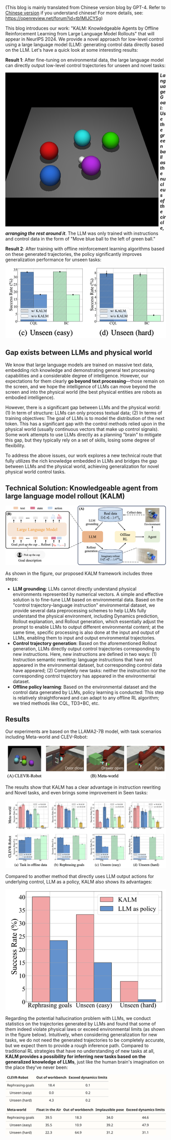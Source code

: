 (This blog is mainly translated from Chinese version blog by GPT-4. Refer to [Chinese version]() if you understand chinese! For more details, see: https://openreview.net/forum?id=tb1MlJCY5g)

This blog introduces our work: "KALM: Knowledgeable Agents by Offline Reinforcement Learning from Large Language Model Rollouts" that will appear in NeurIPS 2024.  We provide a novel approach for low-level control using a large language model (LLM): generating control data directly based on the LLM. Let's have a quick look at some interesting results:

**Result 1**: After fine-tuning on environmental data, the large language model can directly output low-level control trajectories for unseen and novel tasks:

<img src="/images/posts/kalm//clevr.gif" alt="Example of result" style="float: left; margin-right: 5px;"/>

***Language Goal: Use the green ball as the nucleus of the circle, arranging the rest around it***. The LLM was only trained with instructions and control data in the form of "Move blue ball to the left of green ball."

**Result 2**: After training with offline reinforcement learning algorithms based on these generated trajectories, the policy significantly improves generalization performance for unseen tasks:

![](/images/posts/kalm/partial_result.png)

## Gap exists between LLMs and physical world

We know that large language models are trained on massive text data, embedding rich knowledge and demonstrating general text processing capabilities and a considerable degree of intelligence. However, our expectations for them clearly **go beyond text processing**—those remain on the screen, and we hope the intelligence of LLMs can move beyond the screen and into the physical world (the best physical entities are robots as embodied intelligence).

However, there is a significant gap between LLMs and the physical world: (1) In term of structure: LLMs can only process textual data; (2) In terms of training objectives: The goal of LLMs is to model the distribution of the next token. This has a significant gap with the control methods relied upon in the physical world (usually continuous vectors that make up control signals). Some work attempts to use LLMs directly as a planning "brain" to mitigate this gap, but they typically rely on a set of skills, losing some degree of flexibility.

To address the above issues, our work explores a new technical route that fully utilizes the rich knowledge embedded in LLMs and bridges the gap between LLMs and the physical world, achieving generalization for novel physical world control tasks.

## Technical Solution: Knowledgeable agent from large language model rollout (KALM)

![](/images/posts/kalm/framework.png)

As shown in the figure, our proposed KALM framework includes three steps:

- **LLM grounding**: LLMs cannot directly understand physical environments represented by numerical vectors. A simple and effective solution is to fine-tune LLM based on environmental data. Based on the "control trajectory-language instruction" environmental dataset, we provide several data preprocessing schemes to help LLMs fully understand the physical environment, including Dynamics prediction, Rollout explanation, and Rollout generation, which essentially adjust the prompt to enable LLMs to output different environmental content; at the same time, specific processing is also done at the input and output of LLMs, enabling them to input and output environmental trajectories.
- **Control trajectory generation**: Based on the aforementioned Rollout generation, LLMs directly output control trajectories corresponding to new instructions. Here, new instructions are defined in two ways: (1) Instruction semantic rewriting: language instructions that have not appeared in the environmental dataset, but corresponding control data have appeared; (2) Completely new tasks: neither the instruction nor the corresponding control trajectory has appeared in the environmental dataset.
- **Offline policy learning**: Based on the environmental dataset and the control data generated by LLMs, policy learning is conducted: This step is relatively straightforward and can adapt to any offline RL algorithm; we tried methods like CQL, TD3+BC, etc.

## Results

Our experiments are based on the LLAMA2-7B model, with task scenarios including Meta-world and CLEV-Robot:

![](/images/posts/kalm/env_fig.png)

The results show that KALM has a clear advantage in instruction rewriting and Novel tasks, and even brings some improvement in Seen tasks:

![](/images/posts/kalm/result.png)

Compared to another method that directly uses LLM output actions for underlying control, LLM as a policy, KALM also shows its advantages:

![](/images/posts/kalm/llm_as_policy.png)

Regarding the potential hallucination problem with LLMs, we conduct statistics on the trajectories generated by LLMs and found that some of them indeed violate physical laws or exceed environmental limits (as shown in the figure below). Intuitively, when considering generalization for new tasks, we do not need the generated trajectories to be completely accurate, but we expect them to provide a rough inference path. Compared to traditional RL strategies that have no understanding of new tasks at all, **KALM provides a possibility for inferring new tasks based on the generalized knowledge of LLMs**, just like the human brain's imagination on the place they've never been:

![](/images/posts/kalm/analysis.png)


